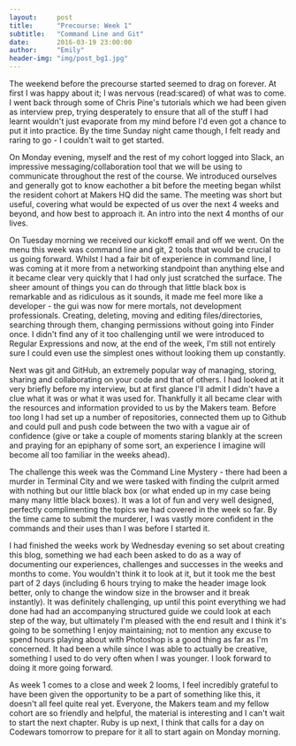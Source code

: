 ```yaml
---
layout:     post
title:      "Precourse: Week 1"
subtitle:   "Command Line and Git"
date:       2016-03-19 23:00:00
author:     "Emily"
header-img: "img/post_bg1.jpg"
---
```


<p>The weekend before the precourse started seemed to drag on forever. At first I was happy about it; I was nervous (read:scared) of what was to come. I went back through some of Chris Pine's tutorials which we had been given as interview prep, trying desperately to ensure that all of the stuff I had learnt wouldn't just evaporate from my mind before I'd even got a chance to put it into practice. By the time Sunday night came though, I felt ready and raring to go - I couldn't wait to get started. <!--more--></p> 

<p>On Monday evening, myself and the rest of my cohort logged into Slack, an impressive messaging/collaboration tool that we will be using to communicate throughout the rest of the course. We introduced ourselves and generally got to know eachother a bit before the meeting began whilst the resident cohort at Makers HQ did the same. The meeting was short but useful, covering what would be expected of us over the next 4 weeks and beyond, and how best to approach it. An intro into the next 4 months of our lives. </p>

<p> On Tuesday morning we received our kickoff email and off we went. On the menu this week was command line and git, 2 tools that would be crucial to us going forward. Whilst I had a fair bit of experience in command line, I was coming at it more from a networking standpoint than anything else and it became clear very quickly that I had only just scratched the surface. The sheer amount of things you can do through that little black box is remarkable and as ridiculous as it sounds, it made me feel more like a developer - the gui was now for mere mortals, not development professionals. Creating, deleting, moving and editing files/directories, searching through them, changing permissions without going into Finder once. I didn't find any of it too challenging until we were introduced to Regular Expressions and now, at the end of the week, I'm still not entirely sure I could even use the simplest ones without looking them up constantly.</p>

<p> Next was git and GitHub, an extremely popular way of managing, storing, sharing and collaborating on your code and that of others. I had looked at it very briefly before my interview, but at first glance I'll admit I didn't have a clue what it was or what it was used for. Thankfully it all became clear with the resources and information provided to us by the Makers team. Before too long I had set up a number of repositories, connected them up to Github and could pull and push code between the two with a vague air of confidence (give or take a couple of moments staring blankly at the screen and praying for an epiphany of some sort, an experience I imagine will become all too familiar in the weeks ahead).</p>

<p> The challenge this week was the Command Line Mystery - there had been a murder in Terminal City and we were tasked  with finding the culprit armed with nothing but our little black box (or what ended up in my case being many many little black boxes). It was a lot of fun and very well designed, perfectly complimenting the topics we had covered in the week so far. By the time came to submit the murderer, I was vastly more confident in the commands and their uses than I was before I started it.</p>

<p> I had finished the weeks work by Wednesday evening so set about creating this blog, something we had each been asked to do as a way of documenting our experiences, challenges and successes in the weeks and months to come. You wouldn't think it to look at it, but it took me the best part of 2 days (including 6 hours trying to make the header image look better, only to change the window size in the browser and it break instantly). It was definitely challenging, up until this point everything we had done had had an accompanying structured guide we could look at each step of the way, but ultimately I'm pleased with the end result and I think it's going to be something I enjoy maintaining; not to mention any excuse to spend hours playing about with Photoshop is a good thing as far as I'm concerned. It had been a while since I was able to actually be creative, something I used to do very often when I was younger. I look forward to doing it more going forward.</p>

<p> As week 1 comes to a close and week 2 looms, I feel incredibly grateful to have been given the opportunity to be a part of something like this, it doesn't all feel quite real yet. Everyone, the Makers team and my fellow cohort are so friendly and helpful, the material is interesting and I can't wait to start the next chapter. Ruby is up next, I think that calls for a day on Codewars tomorrow to prepare for it all to start again on Monday morning.</p>
